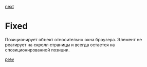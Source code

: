 <a href="07.md">next</a>

<h1>Fixed</h1>

<div>
Позиционирует объект относительно окна браузера.
Элемент не реагирует на скролл страницы и всегда остается на спозиционированной позиции.
</div>

<a href="05.md">prev</a>
